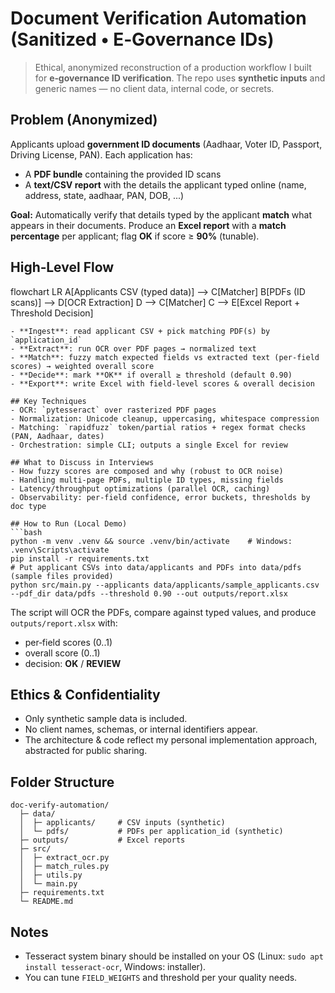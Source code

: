 # Document Verification Automation (Sanitized • E‑Governance IDs)

> Ethical, anonymized reconstruction of a production workflow I built for **e‑governance ID verification**.
> The repo uses **synthetic inputs** and generic names — no client data, internal code, or secrets.

## Problem (Anonymized)
Applicants upload **government ID documents** (Aadhaar, Voter ID, Passport, Driving License, PAN). 
Each application has:
- A **PDF bundle** containing the provided ID scans
- A **text/CSV report** with the details the applicant typed online (name, address, state, aadhaar, PAN, DOB, ...)

**Goal:** Automatically verify that details typed by the applicant **match** what appears in their documents.
Produce an **Excel report** with a **match percentage** per applicant; flag **OK** if score ≥ **90%** (tunable).

## High‑Level Flow
flowchart LR
  A[Applicants CSV (typed data)] --> C[Matcher]
  B[PDFs (ID scans)] --> D[OCR Extraction]
  D --> C[Matcher]
  C --> E[Excel Report + Threshold Decision]
```
- **Ingest**: read applicant CSV + pick matching PDF(s) by `application_id`
- **Extract**: run OCR over PDF pages → normalized text
- **Match**: fuzzy match expected fields vs extracted text (per‑field scores) → weighted overall score
- **Decide**: mark **OK** if overall ≥ threshold (default 0.90)
- **Export**: write Excel with field‑level scores & overall decision

## Key Techniques
- OCR: `pytesseract` over rasterized PDF pages
- Normalization: Unicode cleanup, uppercasing, whitespace compression
- Matching: `rapidfuzz` token/partial ratios + regex format checks (PAN, Aadhaar, dates)
- Orchestration: simple CLI; outputs a single Excel for review

## What to Discuss in Interviews
- How fuzzy scores are composed and why (robust to OCR noise)
- Handling multi‑page PDFs, multiple ID types, missing fields
- Latency/throughput optimizations (parallel OCR, caching)
- Observability: per‑field confidence, error buckets, thresholds by doc type

## How to Run (Local Demo)
```bash
python -m venv .venv && source .venv/bin/activate    # Windows: .venv\Scripts\activate
pip install -r requirements.txt
# Put applicant CSVs into data/applicants and PDFs into data/pdfs (sample files provided)
python src/main.py --applicants data/applicants/sample_applicants.csv --pdf_dir data/pdfs --threshold 0.90 --out outputs/report.xlsx
```
The script will OCR the PDFs, compare against typed values, and produce `outputs/report.xlsx` with:
- per‑field scores (0..1)
- overall score (0..1)
- decision: **OK** / **REVIEW**

## Ethics & Confidentiality
- Only synthetic sample data is included.
- No client names, schemas, or internal identifiers appear.
- The architecture & code reflect my personal implementation approach, abstracted for public sharing.

## Folder Structure
```
doc-verify-automation/
  ├─ data/
  │  ├─ applicants/     # CSV inputs (synthetic)
  │  └─ pdfs/           # PDFs per application_id (synthetic)
  ├─ outputs/           # Excel reports
  ├─ src/
  │  ├─ extract_ocr.py
  │  ├─ match_rules.py
  │  ├─ utils.py
  │  └─ main.py
  ├─ requirements.txt
  └─ README.md
```

## Notes
- Tesseract system binary should be installed on your OS (Linux: `sudo apt install tesseract-ocr`, Windows: installer).  
- You can tune `FIELD_WEIGHTS` and threshold per your quality needs.
